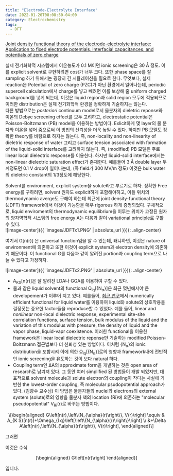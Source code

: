 ```yaml
---
title: "Electrode-Electrolyte Interface"
date: 2022-01-20T08:08:50-04:00
category: Electrochemistry
tags:
  - DFT
---
```


[Joint density functional theory of the electrode-electrolyte interface: Application to fixed electrode
potentials, interfacial capacitances, and potentials of zero charge](https://journals.aps.org/prb/abstract/10.1103/PhysRevB.86.075140)  

실제 전기화학적 시스템에서 이온농도가 0.1 M이면 ionic screening은 30 Å 정도. 이를 explicit solvent로 구현하려면 cost가 너무 크다. 또한 phase space를 잘 sampling 하기 위해서는 굉장히 긴 시뮬레이션을 필요로 한다. 무엇보다, 실제 reaction은 Potential of zero charge (PZC)가 아닌 환경에서 일어나는데, periodic supercell calculation에서 charge를 넣고 빼려면 이를 보상해 줄 uniform charged background를 넣게 되는데, 이것은 liquid region과 solid region 모두에 적용되므로 이러한 distribution은 실제 전기화학적 환경을 정확하게 기술하지는 않는다.  
다른 방법으로는 <em>posteriori</em> continuum model로서 물분자의 dieletric reponse와 이온의 Debye screening effect를 모두 고려하고, electrostatic potential은 Poisson-Boltzmann (PB) model을 이용하는 방법이다. Exlicit하게 몇 layer의 물 분자와 이온을 넣어 줌으로써 이 방법의 신뢰성을 더욱 높일 수 있다. 하지만 PB 모델도 정확한 theory를 바탕으로 하지는 않는다. 즉, non-locality and non-linearity of dieletric response of water 그리고 surface tension associated with formation of the liquid-solid interface를 고려하지 않는다. 즉, (modified) PB 모델은 주로 linear local dielectric response를 이용한다. 하지만 liquid-solid interface에서는 non-linear dielectric saturation effect가 존재한다. 예를들어 3 Å double layer 두께정도면 0.1 V drop이 일어나는데, (즉 field가 300 MV/m 정도) 이것은 bulk water의 dieletric constant의 1/3정도에 해당한다.  



Solvent를 environment, explicit system을 solute라고 부르기로 하자. 정확한 Free energy를 구하려면, solvent 원자도 explicit하게 포함해야하고, 이들 위치의 thermodynamic averge도 구해야 하는데 최근에 joint density-functional theory (JDFT) framework에서 이것이 가능함을 매우 rigorous 하게 증명되었다. 구체적으로, liquid enviroment의 thermodynamic equilibrium을 이루는 위치가 고정된 원자의 양자역학적 시스템의 free energy A는 다음과 같이 variational principle로 구할 수 있다.  
![image-center]({{ 'images/JDFTx1.PNG' | absolute_url }}){: .align-center}  

여기서 G[n(r)] 은 universal function임을 알 수 있는데, 왜냐하면, 이것은 nature of environment에 의존하고 또한 이것이 explicit system과 electron density에 의존하기 때문이다. 이 functional G를 다음과 같이 알려진 portion과 coupling term으로 나눌 수 있다고 가정하자.  

![image-center]({{ 'images/JDFTx2.PNG' | absolute_url }}){: .align-center}  
* A<sub>KS</sub>[n(r)]은 잘 알려진 LDA나 GGA를 이용하여 구할 수 있다. 
* 물과 같은 liquid solvent의 functional Ω<sub>lq</sub>[{N<sub>α</sub>}]은 최근 몇년에서야 큰 developement가 이루어 지고 있다. 예를들어, [최근 연구](https://pubs.acs.org/doi/10.1021/jp9012224)에서 numerically efficient functional for liquid water를 이용하여 liquid와 solute의 상호작용을 결정짓는 중요한 factor들을 reproduce할 수 있었다. 예를 들어, linear and <em>nonlinear</em> non-local dielectric response, experimental site-site correlation functions, surface tension, bulk modulus of the liquid and the variation of this modulus with pressure, the density of liquid and the vapor phase, liquid-vapr coexistence. 이러한 functional을 이용한 framework은 linear local dielectric reponse만 기술하는 modified Poisson-Boltzmann 접근법보다 더 신뢰성 있는 방법이다. 이처럼 {N<sub>α</sub>}의 ionic distribution을 포함시켜 이에 의한 Ω<sub>lq</sub>[{N<sub>α</sub>}]로의 영향과 framework내에 전반적인 ionic screening을 유도하는 것이 보다 natural 하다.  
* Coupling term인 ΔA의 approximate form을 개발하는 것은 open area of research로 남겨져 있다. 그 동안 여러 simplified 된 방법들이 개발 되었지만, 대표적으로 solvent molecule과 solute electron의 coupling이 작다는 사실에 기반한 the lowest-order coupling, 즉 molecular psudopotential approach가 있다. (김광수 교수님) 이 방법은 물분자들의 nuclei와 electrons의 external system (solute)로의 영향을 물분자 핵의 location {Ri}에 의존하는 "molecular pseudopotential" V<sub>Ri</sub>(r)로 바꾸는 방법이다.  

<p><span class="math display">\[\begin{aligned}
G\left[n(r),\left\{N_{\alpha}(r)\right\}, V(r)\right] \equiv &amp; A_{K
S}[n(r)]+\Omega_{l q}\left[\left\{N_{\alpha}(r)\right\}\right] \\
&amp;+\Delta A\left[n(r),\left\{N_{\alpha}(r)\right\}, V(r)\right],
\end{aligned}\]</span></p>

그러면 



이것은 수식 <p><span class="math display">\[\begin{aligned} G\left[n(r)\right] \end{aligned}\]</span></p> 입니다.  
